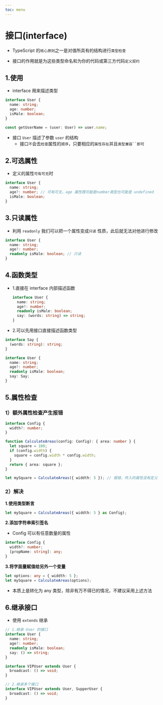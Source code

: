 ```yaml
---
toc: menu
---
```


# 接口(interface)

- TypeScript 的`核心原则`之一是对值所具有的结构进行`类型检查`

- 接口的作用就是为这些类型命名和为你的代码或第三方代码`定义契约`

## 1.使用

- interface 用来描述类型

```ts
interface User {
  name: string;
  age: number;
  isMale: boolean;
}

const getUserName = (user: User) => user.name;
```

- 接口 `User` 描述了参数 `user` 的结构
  - 接口`不`会去`检查`属性的`顺序`，只要相应的`属性存在`并且` 类型兼容``即可 `

## 2.可选属性

- 定义的属性`可有可无`时

```ts
interface User {
  name: string;
  age?: number; // 可有可无，age 属性既可能是number类型也可能是 undefined
  isMale: boolean;
}
```

## 3.只读属性

- 利用 `readonly` 我们可以把一个属性变成`只读` 性质，此后就无法对他进行修改

```ts
interface User {
  name: string;
  age?: number;
  readonly isMale: boolean; // 只读
}
```

## 4.函数类型

- 1.直接在 interface 内部描述函数

  ```ts
  interface User {
    name: string;
    age?: number;
    readonly isMale: boolean;
    say: (words: string) => string;
  }
  ```

- 2.可以先用接口直接描述函数类型

```ts
interface Say {
  (words: string): string;
}

interface User {
  name: string;
  age?: number;
  readonly isMale: boolean;
  say: Say;
}
```

## 5.属性检查

### 1）额外属性检查产生报错

```ts
interface Config {
  width?: number;
}

function CalculateAreas(config: Config): { area: number } {
  let square = 100;
  if (config.width) {
    square = config.width * config.width;
  }
  return { area: square };
}

let mySquare = CalculateAreas({ widdth: 5 }); // 报错，传入的属性没有定义
```

### 2）解决

**1.使用类型断言**

```ts
let mySquare = CalculateAreas({ widdth: 5 } as Config);
```

**2.添加字符串索引签名**

- Config 可以有任意数量的属性

```ts
interface Config {
  width?: number;
  [propName: string]: any;
}
```

**3.将字面量赋值给另外一个变量**

```ts
let options: any = { widdth: 5 };
let mySquare = CalculateAreas(options);
```

- 本质上是转化为 any 类型，除非有万不得已的情况，不建议采用上述方法

## 6.继承接口

- 使用 `extends` 继承

```ts
// 1.继承 User 的接口
interface User {
  name: string;
  age?: number;
  readonly isMale: boolean;
  say: () => string;
}

interface VIPUser extends User {
  broadcast: () => void;
}

// 2.继承多个接口
interface VIPUser extends User, SupperUser {
  broadcast: () => void;
}
```
